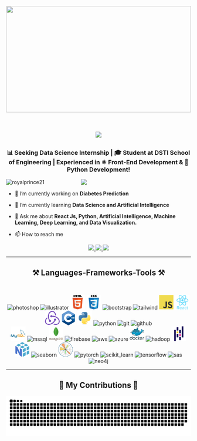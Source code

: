 <img src="https://media.licdn.com/dms/image/v2/D5612AQH-vhk2PaEILw/article-cover_image-shrink_720_1280/article-cover_image-shrink_720_1280/0/1681124230123?e=2147483647&v=beta&t=7oaKdBrYDrESJKU70TDyYIU4O3wOB78p2djOSVnych0" width="100%"  height="290"/>

<h1 align="center">
    <img src="https://readme-typing-svg.herokuapp.com/?font=Righteous&size=35&center=true&vCenter=true&width=500&height=70&duration=4000&lines=Hi+There!+👋;+I'm+Royal+Prince!+👨‍💼;" />
</h1>


<h3 align="center">📊 Seeking Data Science Internship | 🎓 Student at DSTI School of Engineering | Experienced in ⚛️ Front-End Development & 🐍 Python Development!</h3>

<img align="right" src="https://camo.githubusercontent.com/2366b34bb903c09617990fb5fff4622f3e941349e846ddb7e73df872a9d21233/68747470733a2f2f63646e2e6472696262626c652e636f6d2f75736572732f3733303730332f73637265656e73686f74732f363538313234332f6176656e746f2e676966" width="300" />

<p align="left"> <img src="https://komarev.com/ghpvc/?username=royalprince21&label=Profile%20views&color=0e75b6&style=flat" alt="royalprince21" /> </p>

- 🔭 I’m currently working on **Diabetes Prediction**

- 🌱 I’m currently learning **Data Science and Artificial Intelligence**

- 💬 Ask me about **React Js, Python, Artificial Intelligence, Machine Learning, Deep Learning, and Data Visualization.**

- 📫 How to reach me

<div align="center"> 
  <a href="mailto:royalprince1995@gmail.com">
    <img src="https://img.shields.io/badge/Gmail-333333?style=for-the-badge&logo=gmail&logoColor=red" />
  </a>
  <a href="#" target="_blank">
    <img src="https://img.shields.io/badge/LinkedIn-0077B5?style=for-the-badge&logo=linkedin&logoColor=white" target="_blank" />
  </a>
  <a href="#" target="_blank">
     <img src="https://img.shields.io/badge/Portfolio-FF5722?style=for-the-badge&logo=todoist&logoColor=white" target="_blank" /> <!-- sqlite, safari, google-chrome are other good icon options -->
  </a>
</div>

 <hr/>


<p align="left"></p>
<h2 align="center">⚒️ Languages-Frameworks-Tools ⚒️</h2>

<br/>

<p align="center">
  <a>
    <img src="https://upload.wikimedia.org/wikipedia/commons/9/92/Adobe_Photoshop_CS6_icon.svg" alt="photoshop" width="40" height="40" />
  </a>
    <a>
    <img src="https://www.vectorlogo.zone/logos/adobe_illustrator/adobe_illustrator-icon.svg" alt="illustrator" width="40" height="40" />
  </a>
     <a>
    <img src="https://raw.githubusercontent.com/devicons/devicon/master/icons/html5/html5-original-wordmark.svg" alt="html5" width="40" height="40" />
  </a>
     <a>
    <img src="https://raw.githubusercontent.com/devicons/devicon/master/icons/css3/css3-original-wordmark.svg" alt="css3" width="40" height="40" />
  </a>
    <a>
    <img src="https://upload.wikimedia.org/wikipedia/commons/thumb/b/b2/Bootstrap_logo.svg/768px-Bootstrap_logo.svg.png" alt="bootstrap" width="50" height="40" />
  </a>
  <a>
    <img src="https://www.vectorlogo.zone/logos/tailwindcss/tailwindcss-icon.svg" alt="tailwind" width="40" height="40" />
  </a>
  <a>
    <img src="https://raw.githubusercontent.com/devicons/devicon/master/icons/javascript/javascript-original.svg" alt="javascript" width="40" height="40" />
  </a>
  <a>
    <img src="https://raw.githubusercontent.com/devicons/devicon/master/icons/react/react-original-wordmark.svg" alt="react" width="40" height="40" />
  </a>
    <a>
    <img src="https://raw.githubusercontent.com/devicons/devicon/master/icons/redux/redux-original.svg" alt="redux" width="40" height="40" />
  </a>
  <a>
    <img src="https://raw.githubusercontent.com/devicons/devicon/master/icons/cplusplus/cplusplus-original.svg" alt="cplusplus" width="40" height="40" />
  </a>
  <a>
    <img src="https://raw.githubusercontent.com/devicons/devicon/master/icons/python/python-original.svg" alt="python" width="40" height="40" />
  </a>
  <a>
    <img src="https://encrypted-tbn0.gstatic.com/images?q=tbn:ANd9GcREC93mALVZOfrNonlHxyvt8ljWQKpP-Q6nCQ&s" alt="python" width="40" height="40" />
  </a>
  <a>
    <img src="https://www.vectorlogo.zone/logos/git-scm/git-scm-icon.svg" alt="git" width="40" height="40" />
  </a>
  <a>
    <img src="https://encrypted-tbn0.gstatic.com/images?q=tbn:ANd9GcR8ifS9JhAXbYr8Lm9vD9uiduVwFm4JxsheXQ&s" alt="github" width="40" height="40" />
 </a>  
     <br />
<a>
    <img src="https://raw.githubusercontent.com/devicons/devicon/master/icons/mysql/mysql-original-wordmark.svg" alt="mysql" width="40" height="40" />
  </a>
    <a>
    <img src="https://encrypted-tbn0.gstatic.com/images?q=tbn:ANd9GcRH6gCA2sWuRzUPgVmUDwwZlDKoyub9Hvzh1arBiAB5Mwt7_G4YrNv2pbWeUJsq075SGdY&usqp=CAU" alt="mssql" width="40" height="40" />
  </a>
  <a>
    <img src="https://raw.githubusercontent.com/devicons/devicon/master/icons/mongodb/mongodb-original-wordmark.svg" alt="mongodb" width="40" height="40" />
  </a>
    <a>
    <img src="https://www.vectorlogo.zone/logos/firebase/firebase-icon.svg" alt="firebase" width="40" height="40" />
  </a>
    <a>
    <img src="https://static-00.iconduck.com/assets.00/aws-icon-2048x2048-ptyrjxdo.png" alt="aws" width="50" height="50" />
  </a>
  <a>
    <img src="https://www.vectorlogo.zone/logos/microsoft_azure/microsoft_azure-icon.svg" alt="azure" width="40" height="40" />
  </a>
   <a>
    <img src="https://raw.githubusercontent.com/devicons/devicon/master/icons/docker/docker-original-wordmark.svg" alt="docker" width="40" height="40" />
  </a>
   <a>
    <img src="https://www.vectorlogo.zone/logos/apache_hadoop/apache_hadoop-icon.svg" alt="hadoop" width="40" height="40" />
  </a>
   <a>
    <img src="https://raw.githubusercontent.com/devicons/devicon/2ae2a900d2f041da66e950e4d48052658d850630/icons/pandas/pandas-original.svg" alt="pandas" width="40" height="40" />
  </a>
   <a>
    <img src="https://raw.githubusercontent.com/devicons/devicon/2ae2a900d2f041da66e950e4d48052658d850630/icons/numpy/numpy-original.svg" alt="numpy" width="40" height="40" />
  </a>
   <a>
    <img src="https://seaborn.pydata.org/_images/logo-mark-lightbg.svg" alt="seaborn" width="40" height="40" />
  </a>
  <a>
    <img src="https://github.com/devicons/devicon/blob/master/icons/matplotlib/matplotlib-original.svg" alt="numpy" width="40" height="40" />
  </a>
   <a>
    <img src="https://www.vectorlogo.zone/logos/pytorch/pytorch-icon.svg" alt="pytorch" width="40" height="40" />
  </a>
  <a>
    <img src="https://upload.wikimedia.org/wikipedia/commons/0/05/Scikit_learn_logo_small.svg" alt="scikit_learn" width="40" height="40" />
  </a>
  <a>
    <img src="https://www.vectorlogo.zone/logos/tensorflow/tensorflow-icon.svg" alt="tensorflow" width="40" height="40" />
 </a>
     <a>
    <img src="https://awsmp-logos.s3.amazonaws.com/304bf786-2bd9-4c7c-ae65-8564a4debd6a/bb93d241691595c07cb96277299ee4da.png" alt="sas" width="50" height="30" />
 </a>
     <a>
    <img src="https://mma.prnewswire.com/media/2047144/Neo4j_logo_color_Logov1.jpg?p=facebook" alt="neo4j" width="60" height="40" />
 </a>
</p>

 <hr/>

<div align="center">
  <h2>🐍 My Contributions 🐍</h2>
  <img alt="snake eating my contributions" src="https://raw.githubusercontent.com/salesp07/salesp07/output/github-contribution-grid-snake.svg" />
  </div>
